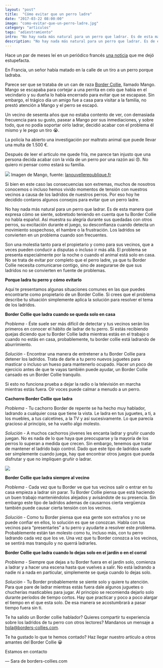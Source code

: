 ```yaml
---
layout: "post"
title:  "Cómo evitar que un perro ladre"
date: "2017-03-22 08:00:00"
image: "como-evitar-que-un-perro-ladre.jpg"
category: "articulos"
tags: "adiestramiento"
intro: "No hay nada más natural para un perro que ladrar. Es de esta manera que expresa cómo se siente, sobretodo teniendo en cuenta que tu Border Collie no habla español."
description: "No hay nada más natural para un perro que ladrar. Es de esta manera que expresa cómo se siente, sobretodo teniendo en cuenta que tu Border Collie no habla español. Así muestra su alegría durante sus quedadas con otros perros, su excitación durante el juego, su desconfianza..."
---
```


Hace un par de meses leí en un periódico francés [una noticia](http://www.lanouvellerepublique.fr/Vienne/Actualite/Faits-divers-justice/n/Contenus/Articles/2017/01/13/Le-chien-aboie-trop-il-l-abat-en-pleine-rue-2965802) que me dejó estupefacta.

En Francia, un señor había matado en la calle de un tiro a un perro porque ladraba.

Parece ser que se trataba de un can de raza [Border Collie](http://www.borders-collies.com/raza-de-perro-border-collie/), llamado Mango. Mango se escapaba para cortejar a una perrita en celo que habia en el vecindario y su dueña lo había encerrado para evitar que se escapase. Sin embargo, el trágico día un amigo fue a casa para visitar a la familia, no prestó atención a Mango y el perro se escapó.

Un vecino de sesenta años que no estaba contento de ver, con demasiada frecuencia para su gusto, pasear a Mango por sus inmediaciones, y sobre todo, que no podía soportar oirlo ladrar, decidió acabar con el problema él mismo y le pego un tiro 😭.

La policía ha abierto una investigación por maltrato animal que puede llevar una multa de 1.500 €.

Después de leer el articulo me quede fría, me parece tan injusto que una persona decida acabar con la vida de un perro por una razón asi 😠. No quiero ni pensar como estará su familia.

![](https://s3-us-west-2.amazonaws.com/notion-static/544c9924f3e24dcaaffc86835dec7d64/un-perro-asesinado-por-ladrar-mucho.jpg)
Imagen de Mango, fuente: [lanouvellerepublique.fr](http://lanouvellerepublique.fr)

Si bien en este caso las consecuencias son extremas, muchos de nosotros conocemos o incluso hemos vivido momentos de tensión con nuestros vecinos a causa de los ladridos de nuestros perros. Por eso hoy he decidido contaros algunos consejos para evitar que un perro ladre.

No hay nada más natural para un perro que ladrar. Es de esta manera que expresa cómo se siente, sobretodo teniendo en cuenta que tu Border Collie no habla español. Así muestra su alegría durante sus quedadas con otros perros, su excitación durante el juego, su desconfianza cuando detecta un movimiento sospechoso, el hambre o la frustración. Los ladridos se convierten en un problema cuando son frecuentes.

Son una molestia tanto para el propietario y como para sus vecinos, que a veces pueden conducir a disputas o incluso ir más allá. El problema se presenta especialmente por la noche o cuando el animal está solo en casa. No se trata de evitar por completo que el perro ladre, ya que tu Border Collie necesita comunicarse contigo, sino de asegurarse de que sus ladridos no se convierten en fuente de problemas.

 **Porque ladra tu perro y cómo evitarlo**

Aquí te presentamos algunas situaciones comunes en las que puedes encontrarte como propietario de un Border Collie. Si crees que el problema describe tu situación simplemente aplica la solución para resolver el tema de los ladridos.

 **Border Collie que ladra cuando se queda solo en casa**

 _Problema -_ Éste suele ser más difícil de detectar y tus vecinos serán los primeros en conocer el hábito de ladrar de tu perro. Si estás recibiendo quejas diciendo que tu Border Collie ladra mientras estás en el trabajo o cuando no estás en casa, probablemente, tu border collie está ladrando de aburrimiento.

 _Solución -_ Encontrar una manera de entretener a tu Border Collie para detener los ladridos. Trata de darle a tu perro nuevos juguetes para masticar o incluso un hueso para mantenerlo ocupado. Hacer un poco de ejercicio antes de que te vayas también puede ayudar, un Border Collie cansado es un Border Collie tranquilo.

Si esto no funciona prueba a dejar la radio o la televisión en marcha mientras estás fuera. Oír voces puede calmar a menudo a un perro.

 **Cachorro Border Collie que ladra**

 _Problema -_ Tu cachorro Border de repente se ha hecho muy hablador, ladrando a cualquier cosa que tiene la vista. Le ladra en tus juguetes, a ti, a los muebles, a tus calcetines, a la TV y así sucesivamente. Lo que parecía gracioso al principio, se ha vuelto algo molesto.

 _Solución -_ A muchos cachorros jóvenes les encanta ladrar y gruñir cuando juegan. No es nada de lo que haya que preocuparse y la mayoría de los perros lo superan a medida que crecen. Sin embargo, tenemos que tratar de mantener el ladrido bajo control. Dado que este tipo de ladridos suele ser simplemente cuando juega, hay que encontrar otros juegos que pueda disfrutar y que no impliquen gruñir o ladrar.

![](https://s3-us-west-2.amazonaws.com/notion-static/97baa631aeb246269a14c7a8d928642b/border-collie-cachorro-que-ladra.jpg)

 **Border Collie que ladra siempre al vecino**

 _Problema -_ Cada vez que tu Border ve que tus vecinos salir o entrar en tu casa empieza a ladrar sin parar. Tu Border Collie piensa que está haciendo un buen trabajo manteniéndolos alejados y avisándote de su presencia. Sin embargo este tipo de ladridos ademas de causarnos cierta vergüenza también puede causar cierta tensión con los vecinos.

 _Solución -_ Como tu Border piensa que esa gente son extraños y no se puede confiar en ellos, lo solución es que se conozcan. Habla con tus vecinos para “presentarles” a tu perro y ayudarte a resolver este problema. Probablemente están tan molesto como tu, incluso más, con tu perro ladrando cada vez que los ve. Una vez que tu Border conozca a los vecinos, se sentirá mas tranquilo y no querrá ladrarles.

 **Border Collie que ladra cuando lo dejas solo en el jardín o en el corral**

 _Problema -_ Siempre que dejas a tu Border fuera en el jardin solo, comienza a ladrar y a hacer una escena hasta que vuelves a salir. No está ladrando a nadie ni a nada en particular, simplemente se queja cuando lo dejas solo.

 _Solución -_ Tu Border probablemente se siente solo y quiere tu atención. Para que pare de ladrar mientras estás fuera dale algunos juguetes o chucherías masticables para jugar. Al principio se recomienda dejarlo solo durante períodos de tiempo cortos. Hay que practicar y poco a poco alargar el tiempo en el que esta solo. De esa manera se acostumbrará a pasar tiempo fuera sin ti.

Te ha salido un Border collie hablador? Quieres compartir tu experiencia sobre los ladridos de tu perro con otros lectores? Mandanos un mensaje a hola@borders-collies.com.<br>

Te ha gustado lo que te hemos contado? Haz llegar nuestro artículo a otros amantes del Border Collie 😀

Estamos en contacto

— Sara de borders-collies.com
